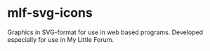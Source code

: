 # mlf-svg-icons
Graphics in SVG-format for use in web based programs. Developed especially for use in My Little Forum.
